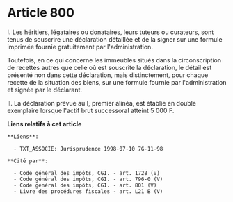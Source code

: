 # Article 800

I. Les héritiers, légataires ou donataires, leurs tuteurs ou curateurs, sont tenus de souscrire une déclaration détaillée et
de la signer sur une formule imprimée fournie gratuitement par l'administration.

Toutefois, en ce qui concerne les immeubles situés dans la circonscription de recettes autres que celle où est souscrite la
déclaration, le détail est présenté non dans cette déclaration, mais distinctement, pour chaque recette de la situation des
biens, sur une formule fournie par l'administration et signée par le déclarant.

II. La déclaration prévue au I, premier alinéa, est établie en double exemplaire lorsque l'actif brut successoral atteint 5
000 F.

**Liens relatifs à cet article**

	**Liens**:

	  - TXT_ASSOCIE: Jurisprudence 1998-07-10 7G-11-98

	**Cité par**:

	  - Code général des impôts, CGI. - art. 1728 (V)
	  - Code général des impôts, CGI. - art. 796-0 (V)
	  - Code général des impôts, CGI. - art. 801 (V)
	  - Livre des procédures fiscales - art. L21 B (V)
